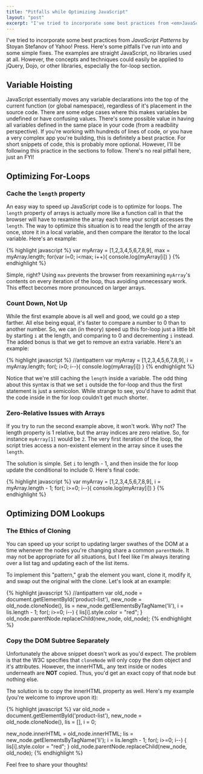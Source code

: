 ```yaml
---
title: "Pitfalls while Optimizing JavaScript"
layout: "post"
excerpt: "I've tried to incorporate some best practices from <em>JavaScript Patterns</em> by Stoyan Stefanov of Yahoo! Press. Here's some pitfalls I've run into and some simple fixes."
---
```

I've tried to incorporate some best practices from <em>JavaScript Patterns</em> by Stoyan Stefanov of Yahoo! Press. Here's some pitfalls I've run into and some simple fixes. The examples are straight JavaScript, no libraries used at all. However, the concepts and techniques could easily be applied to jQuery, Dojo, or other libraries, especially the for-loop section.

## Variable Hoisting

JavaScript essentially moves any variable declarations into the top of the current function (or global namespace), regardless of it's placement in the source code. There are some edge cases where this makes variables be undefined or have confusing values. There's some possible value in having all variables defined in the same place in your code (from a readbility perspective). If you're working with hundreds of lines of code, or you have a very complex app you're building, this is definitely a best practice. For short snippets of code, this is probably more optional. However, I'll be following this practice in the sections to follow. There's no real pitfall here, just an FYI!

## Optimizing For-Loops

### Cache the `length` property

An easy way to speed up JavaScript code is to optimize for loops. The `length` property of arrays is actually more like a function call in that the browser will have to rexamine the array each time your script accesses the `length`. The way to optimize this situation is to read the length of the array once, store it in a local variable, and then compare the iterator to the local variable. Here's an example:

{% highlight javascript %}
var myArray = [1,2,3,4,5,6,7,8,9],
max = myArray.length;
for(var i=0; i<max; i++){
   console.log(myArray[i])
}
{% endhighlight %}

Simple, right? Using `max` prevents the browser from reexamining `myArray`'s contents on every iteration of the loop, thus avoiding unnecessary work. This effect becomes more pronounced on larger arrays. 

### Count Down, Not Up

While the first example above is all well and good, we could go a step farther. All else being equal, it's faster to compare a number to 0 than to another number. So, we can (in theory) speed up this for-loop just a little bit by starting `i` at the length, and comparing to 0 and decrementing `i` instead. The added bonus is that we get to remove an extra variable. Here's an example:

{% highlight javascript %}
//antipattern
var myArray = [1,2,3,4,5,6,7,8,9],
i = myArray.length;
for(; i>0; i--){
   console.log(myArray[i])
}
{% endhighlight %}

Notice that we're still caching the `length` inside a variable. The odd thing about this syntax is that we set `i` outside the for-loop and thus the first statement is just a semicolon. While strange to see, you'd have to admit that the code inside in the for loop couldn't get much shorter.

### Zero-Relative Issues with Arrays

If you try to run the second example above, it won't work. Why not? The length property is 1 relative, but the array indices are zero relative. So, for instance `myArray[1]` would be `2`. The very first iteration of the loop, the script tries access a non-existent element in the array since it uses the `length`.

The solution is simple. Set `i` to length - 1, and then inside the for loop update the conditional to include 0. Here's final code:

{% highlight javascript %}
var myArray = [1,2,3,4,5,6,7,8,9],
i = myArray.length - 1;
for(; i>=0; i--){
   console.log(myArray[i])
}
{% endhighlight %}

## Optimizing DOM Lookups

### The Ethics of Cloning

You can speed up your script to updating larger swathes of the DOM at a time whenever the nodes you're changing share a common `parentNode`. It may not be appropriate for all situations, but I feel like I'm always iterating over a list tag and updating each of the list items.

To implement this "pattern," grab the element you want, clone it, modify it, and swap out the original with the clone. Let's look at an example:

{% highlight javascript %}
//antipattern
var old_node = document.getElementById('product-list'),
new_node = old_node.cloneNode(),
lis = new_node.getElementsByTagName('li'),
i = lis.length - 1;
for(; i>=0; i--) {
  lis[i].style.color = "red";
}
old_node.parentNode.replaceChild(new_node, old_node);
{% endhighlight %}

### Copy the DOM Subtree Separately

Unfortunately the above snippet doesn't work as you'd expect. The problem is that the W3C specifies that `cloneNode` will only copy the dom object and it's attributes. However, the innerHTML, any text inside or nodes underneath are **NOT** copied. Thus, you'd get an exact copy of that node but nothing else.

The solution is to copy the innerHTML property as well. Here's my example (you're welcome to improve upon it):

{% highlight javascript %}
var old_node = document.getElementById('product-list'),
new_node = old_node.cloneNode(),
lis = [],
i = 0;

new_node.innerHTML = old_node.innerHTML;
lis = new_node.getElementsByTagName('li');
i = lis.length - 1;
for(; i>=0; i--) {
  lis[i].style.color = "red";
}
old_node.parentNode.replaceChild(new_node, old_node);
{% endhighlight %}

Feel free to share your thoughts!
